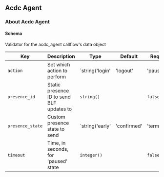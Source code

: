 ## Acdc Agent

### About Acdc Agent

#### Schema

Validator for the acdc_agent callflow's data object



Key | Description | Type | Default | Required
--- | ----------- | ---- | ------- | --------
`action` | Set which action to perform | `string('login' | 'logout' | 'paused' | 'resume')` |   | `false`
`presence_id` | Static presence ID to send BLF updates to | `string()` |   | `false`
`presence_state` | Custom presence state to send | `string('early' | 'confirmed' | 'terminated' | 'red_flash' | 'red_solid' | 'green')` |   | `false`
`timeout` | Time, in seconds, for 'paused' state | `integer()` |   | `false`



